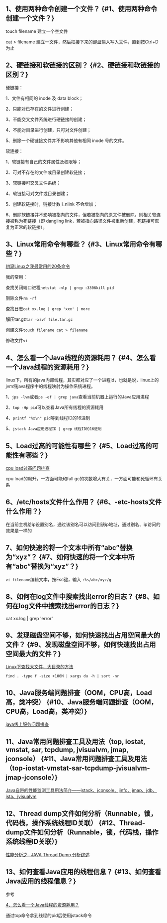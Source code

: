## 1、使用两种命令创建一个文件？ {#1、使用两种命令创建一个文件？}

touch filename 建立一个空文件

cat &gt; filename 建立一文件，然后把接下来的键盘输入写入文件，直到按Ctrl+D为止

## 2、硬链接和软链接的区别？ {#2、硬链接和软链接的区别？}

硬链接：

1、文件有相同的 inode 及 data block；

2、只能对已存在的文件进行创建；

3、不能交叉文件系统进行硬链接的创建；

4、不能对目录进行创建，只可对文件创建；

5、删除一个硬链接文件并不影响其他有相同 inode 号的文件。

软连接：

1、软链接有自己的文件属性及权限等；

2、可对不存在的文件或目录创建软链接；

3、软链接可交叉文件系统；

4、软链接可对文件或目录创建；

5、创建软链接时，链接计数 i\_nlink 不会增加；

6、删除软链接并不影响被指向的文件，但若被指向的原文件被删除，则相关软连接被称为死链接（即 dangling link，若被指向路径文件被重新创建，死链接可恢复为正常的软链接）。

## 3、Linux常用命令有哪些？ {#3、Linux常用命令有哪些？}

[初窥Linux之我最常用的20条命令](http://blog.csdn.net/ljianhui/article/details/11100625/)

我的常用：

查找关闭端口进程`netstat -nlp | grep :3306kill pid`

删除文件`rm -rf`

查找日志`cat xx.log | grep 'xxx' | more`

解压tar.gz`tar -xzvf file.tar.gz`

创建文件`touch filename cat > filename`

修改文件`vi`

## 4、怎么看一个Java线程的资源耗用？ {#4、怎么看一个Java线程的资源耗用？}

linux下，所有的java内部线程，其实都对应了一个进程id，也就是说，linux上的jvm将java程序中的线程映射为操作系统进程。

1、`jps -lvm`或者`ps -ef | grep java`查看当前机器上运行的Java应用进程

2、`top -Hp pid`可以查看Java所有线程的资源耗用

4、`printf "%x\n" pid`等到线程ID的16进制

5、`jstack Java应用进程ID | grep 线程ID的16进制`

## 5、Load过高的可能性有哪些？ {#5、Load过高的可能性有哪些？}

[cpu load过高问题排查](https://www.cnblogs.com/lddbupt/p/5779655.html)

cpu load的飙升，一方面可能和full gc的次数增大有关，一方面可能和死循环有关系

## 6、/etc/hosts文件什么作用？ {#6、-etc-hosts文件什么作用？}

在当前主机给ip设置别名，通过该别名可以访问到该ip地址，通过别名、ip访问的效果是一样的

## 7、如何快速的将一个文本中所有“abc”替换为“xyz”？ {#7、如何快速的将一个文本中所有“abc”替换为“xyz”？}

`vi filename`编辑文本，按Esc键，输入 `:%s/abc/xyz/g`

## 8、如何在log文件中搜索找出error的日志？ {#8、如何在log文件中搜索找出error的日志？}

cat xx.log \| grep 'error'

## 9、发现磁盘空间不够，如何快速找出占用空间最大的文件？ {#9、发现磁盘空间不够，如何快速找出占用空间最大的文件？}

[Linux下查找大文件，大目录的方法](http://blog.csdn.net/Del_Zhu/article/details/52169442)

`find . -type f -size +100M | xargs du -h | sort -nr`

## 10、Java服务端问题排查（OOM，CPU高，Load高，类冲突） {#10、Java服务端问题排查（OOM，CPU高，Load高，类冲突）}

[java线上服务问题排查](http://blog.csdn.net/and1kaney/article/details/51214219)

## 11、Java常用问题排查工具及用法（top, iostat, vmstat, sar, tcpdump, jvisualvm, jmap, jconsole） {#11、Java常用问题排查工具及用法（top-iostat-vmstat-sar-tcpdump-jvisualvm-jmap-jconsole）}

[Java自带的性能监测工具用法简介——jstack、jconsole、jinfo、jmap、jdb、jsta、jvisualvm](http://blog.csdn.net/xad707348125/article/details/51985854)

## 12、Thread dump文件如何分析（Runnable，锁，代码栈，操作系统线程ID关联） {#12、Thread-dump文件如何分析（Runnable，锁，代码栈，操作系统线程ID关联）}

[性能分析之– JAVA Thread Dump 分析综述](http://blog.csdn.net/rachel_luo/article/details/8920596)

## 13、如何查看Java应用的线程信息？ {#13、如何查看Java应用的线程信息？}

参考

[4、怎么看一个Java线程的资源耗用？](https://blog.yk95.top/2018/01/30/成为Java顶尖程序员，先过了下面问题！（答案）/#4、怎么看一个Java线程的资源耗用？)

通过top命令拿到线程的pid后使用jstack命令

